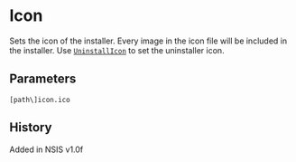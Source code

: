 # Icon

Sets the icon of the installer. Every image in the icon file will be included in the installer. Use [`UninstallIcon`][1] to set the uninstaller icon.

## Parameters

    [path\]icon.ico

## History

Added in NSIS v1.0f

[1]: UninstallIcon.md
